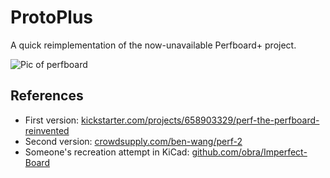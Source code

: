 # ProtoPlus

A quick reimplementation of the now-unavailable Perfboard+ project.

![Pic of perfboard](/screenshot.png)

## References

- First version: [kickstarter.com/projects/658903329/perf-the-perfboard-reinvented](https://www.kickstarter.com/projects/658903329/perf-the-perfboard-reinvented)
- Second version: [crowdsupply.com/ben-wang/perf-2](https://www.crowdsupply.com/ben-wang/perf-2)
- Someone's recreation attempt in KiCad: [github.com/obra/Imperfect-Board](https://github.com/obra/Imperfect-Board)
